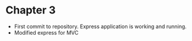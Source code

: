 # Chapter 3
  * First commit to repository. Express application is working and running.
  * Modified express for MVC
